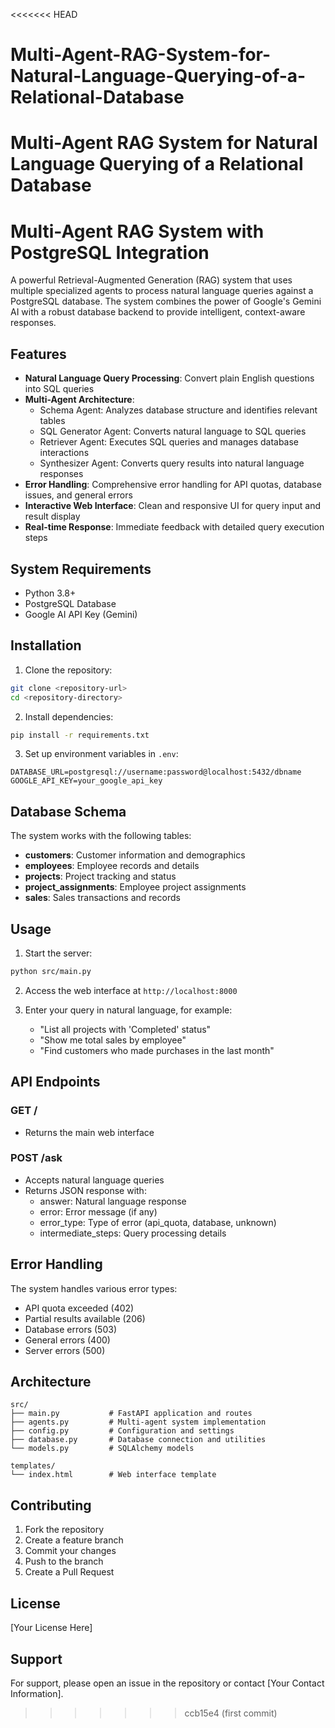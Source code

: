 <<<<<<< HEAD
# Multi-Agent-RAG-System-for-Natural-Language-Querying-of-a-Relational-Database
Multi-Agent RAG System for Natural Language Querying of a Relational Database
=======
# Multi-Agent RAG System with PostgreSQL Integration

A powerful Retrieval-Augmented Generation (RAG) system that uses multiple specialized agents to process natural language queries against a PostgreSQL database. The system combines the power of Google's Gemini AI with a robust database backend to provide intelligent, context-aware responses.

## Features

- **Natural Language Query Processing**: Convert plain English questions into SQL queries
- **Multi-Agent Architecture**:
  - Schema Agent: Analyzes database structure and identifies relevant tables
  - SQL Generator Agent: Converts natural language to SQL queries
  - Retriever Agent: Executes SQL queries and manages database interactions
  - Synthesizer Agent: Converts query results into natural language responses
- **Error Handling**: Comprehensive error handling for API quotas, database issues, and general errors
- **Interactive Web Interface**: Clean and responsive UI for query input and result display
- **Real-time Response**: Immediate feedback with detailed query execution steps

## System Requirements

- Python 3.8+
- PostgreSQL Database
- Google AI API Key (Gemini)

## Installation

1. Clone the repository:
```bash
git clone <repository-url>
cd <repository-directory>
```

2. Install dependencies:
```bash
pip install -r requirements.txt
```

3. Set up environment variables in `.env`:
```env
DATABASE_URL=postgresql://username:password@localhost:5432/dbname
GOOGLE_API_KEY=your_google_api_key
```

## Database Schema

The system works with the following tables:

- **customers**: Customer information and demographics
- **employees**: Employee records and details
- **projects**: Project tracking and status
- **project_assignments**: Employee project assignments
- **sales**: Sales transactions and records

## Usage

1. Start the server:
```bash
python src/main.py
```

2. Access the web interface at `http://localhost:8000`

3. Enter your query in natural language, for example:
   - "List all projects with 'Completed' status"
   - "Show me total sales by employee"
   - "Find customers who made purchases in the last month"

## API Endpoints

### GET /
- Returns the main web interface

### POST /ask
- Accepts natural language queries
- Returns JSON response with:
  - answer: Natural language response
  - error: Error message (if any)
  - error_type: Type of error (api_quota, database, unknown)
  - intermediate_steps: Query processing details

## Error Handling

The system handles various error types:
- API quota exceeded (402)
- Partial results available (206)
- Database errors (503)
- General errors (400)
- Server errors (500)

## Architecture

```
src/
├── main.py           # FastAPI application and routes
├── agents.py         # Multi-agent system implementation
├── config.py         # Configuration and settings
├── database.py       # Database connection and utilities
└── models.py         # SQLAlchemy models

templates/
└── index.html        # Web interface template
```

## Contributing

1. Fork the repository
2. Create a feature branch
3. Commit your changes
4. Push to the branch
5. Create a Pull Request

## License

[Your License Here]

## Support

For support, please open an issue in the repository or contact [Your Contact Information]. 
>>>>>>> ccb15e4 (first commit)
